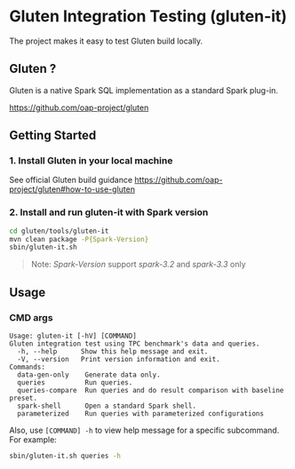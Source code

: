 # Gluten Integration Testing (gluten-it)

The project makes it easy to test Gluten build locally.

## Gluten ?

Gluten is a native Spark SQL implementation as a standard Spark plug-in.

https://github.com/oap-project/gluten

## Getting Started

### 1. Install Gluten in your local machine

See official Gluten build guidance https://github.com/oap-project/gluten#how-to-use-gluten

### 2. Install and run gluten-it with Spark version

```sh
cd gluten/tools/gluten-it
mvn clean package -P{Spark-Version}
sbin/gluten-it.sh
```

> Note: *Spark-Version* support *spark-3.2* and *spark-3.3* only

## Usage

### CMD args

```
Usage: gluten-it [-hV] [COMMAND]
Gluten integration test using TPC benchmark's data and queries.
  -h, --help      Show this help message and exit.
  -V, --version   Print version information and exit.
Commands:
  data-gen-only    Generate data only.
  queries          Run queries.
  queries-compare  Run queries and do result comparison with baseline preset.
  spark-shell      Open a standard Spark shell.
  parameterized    Run queries with parameterized configurations
```

Also, use `[COMMAND] -h` to view help message for a specific subcommand. For example:

```sh
sbin/gluten-it.sh queries -h
```
